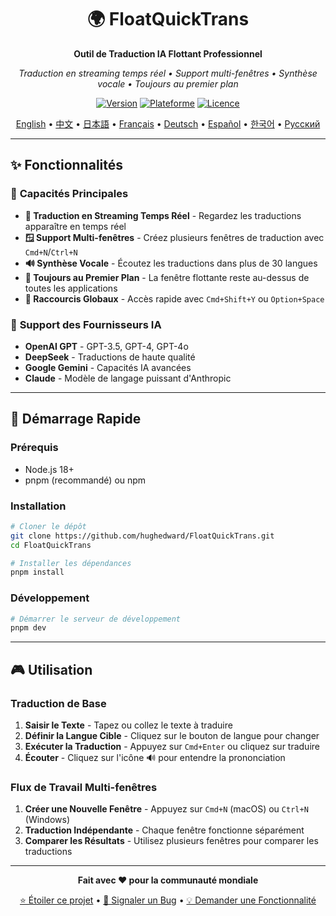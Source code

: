 <div align="center">

# 🌍 FloatQuickTrans

**Outil de Traduction IA Flottant Professionnel**

*Traduction en streaming temps réel • Support multi-fenêtres • Synthèse vocale • Toujours au premier plan*

[![Version](https://img.shields.io/badge/version-1.0.12-blue.svg)](https://github.com/hughedward/FloatQuickTrans)
[![Plateforme](https://img.shields.io/badge/plateforme-macOS%20%7C%20Windows%20%7C%20Linux-lightgrey.svg)](https://github.com/hughedward/FloatQuickTrans)
[![Licence](https://img.shields.io/badge/licence-MIT-green.svg)](../LICENSE)

[English](../README.md) • [中文](README-zh.md) • [日本語](README-ja.md) • [Français](README-fr.md) • [Deutsch](README-de.md) • [Español](README-es.md) • [한국어](README-ko.md) • [Русский](README-ru.md)

</div>

---

## ✨ Fonctionnalités

### 🚀 **Capacités Principales**
- **🌊 Traduction en Streaming Temps Réel** - Regardez les traductions apparaître en temps réel
- **🪟 Support Multi-fenêtres** - Créez plusieurs fenêtres de traduction avec `Cmd+N`/`Ctrl+N`
- **🔊 Synthèse Vocale** - Écoutez les traductions dans plus de 30 langues
- **📌 Toujours au Premier Plan** - La fenêtre flottante reste au-dessus de toutes les applications
- **🎯 Raccourcis Globaux** - Accès rapide avec `Cmd+Shift+Y` ou `Option+Space`

### 🤖 **Support des Fournisseurs IA**
- **OpenAI GPT** - GPT-3.5, GPT-4, GPT-4o
- **DeepSeek** - Traductions de haute qualité
- **Google Gemini** - Capacités IA avancées
- **Claude** - Modèle de langage puissant d'Anthropic

---

## 🚀 Démarrage Rapide

### Prérequis
- Node.js 18+ 
- pnpm (recommandé) ou npm

### Installation

```bash
# Cloner le dépôt
git clone https://github.com/hughedward/FloatQuickTrans.git
cd FloatQuickTrans

# Installer les dépendances
pnpm install
```

### Développement

```bash
# Démarrer le serveur de développement
pnpm dev
```

---

## 🎮 Utilisation

### Traduction de Base
1. **Saisir le Texte** - Tapez ou collez le texte à traduire
2. **Définir la Langue Cible** - Cliquez sur le bouton de langue pour changer
3. **Exécuter la Traduction** - Appuyez sur `Cmd+Enter` ou cliquez sur traduire
4. **Écouter** - Cliquez sur l'icône 🔊 pour entendre la prononciation

### Flux de Travail Multi-fenêtres
1. **Créer une Nouvelle Fenêtre** - Appuyez sur `Cmd+N` (macOS) ou `Ctrl+N` (Windows)
2. **Traduction Indépendante** - Chaque fenêtre fonctionne séparément
3. **Comparer les Résultats** - Utilisez plusieurs fenêtres pour comparer les traductions

---

<div align="center">

**Fait avec ❤️ pour la communauté mondiale**

[⭐ Étoiler ce projet](https://github.com/hughedward/FloatQuickTrans) • [🐛 Signaler un Bug](https://github.com/hughedward/FloatQuickTrans/issues) • [💡 Demander une Fonctionnalité](https://github.com/hughedward/FloatQuickTrans/issues)

</div>